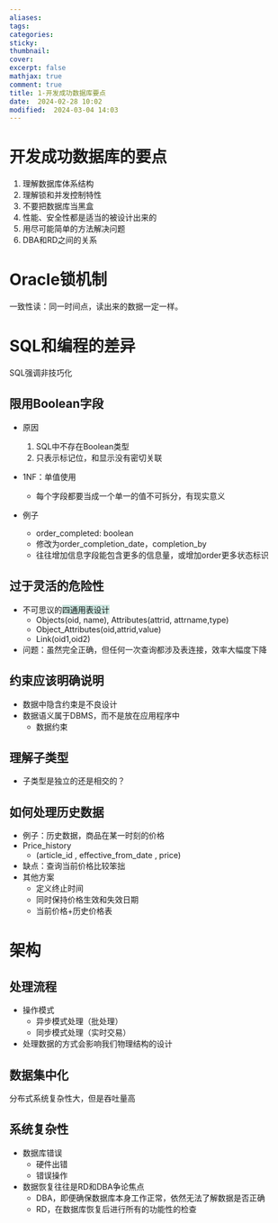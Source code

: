 ```yaml
---
aliases: 
tags: 
categories:
sticky:
thumbnail:
cover: 
excerpt: false
mathjax: true
comment: true
title: 1-开发成功数据库要点
date:  2024-02-28 10:02
modified:  2024-03-04 14:03
---
```


# 开发成功数据库的要点

1. 理解数据库体系结构
2. 理解锁和并发控制特性
3. 不要把数据库当黑盒
4. 性能、安全性都是适当的被设计出来的
5. 用尽可能简单的方法解决问题
6. DBA和RD之间的关系

# Oracle锁机制

一致性读：同一时间点，读出来的数据一定一样。

# SQL和编程的差异

SQL强调非技巧化

## 限用Boolean字段

- 原因
	1. SQL中不存在Boolean类型
	2. 只表示标记位，和显示没有密切关联

- 1NF：单值使用
	- 每个字段都要当成一个单一的值不可拆分，有现实意义

- 例子
	- order_completed: boolean
	- 修改为order_completion_date，completion_by
	- 往往增加信息字段能包含更多的信息量，或增加order更多状态标识

## 过于灵活的危险性

- 不可思议的<span style="background:rgba(3, 135, 102, 0.2)">四通用表设计</span>
	- Objects(oid,	name),	Attributes(attrid,	attrname,type)
	- Object_Attributes(oid,attrid,value)
	- Link(oid1,oid2)
- 问题：虽然完全正确，但任何一次查询都涉及表连接，效率大幅度下降

## 约束应该明确说明

- 数据中隐含约束是不良设计
- 数据语义属于DBMS，而不是放在应用程序中
	- 数据约束

## 理解子类型

- 子类型是独立的还是相交的？


## 如何处理历史数据

- 例子：历史数据，商品在某一时刻的价格
- Price_history
	- (article_id , effective_from_date , price)
- 缺点：查询当前价格比较笨拙
- 其他方案
	- 定义终止时间
	- 同时保持价格生效和失效日期
	- 当前价格+历史价格表


# 架构
## 处理流程

- 操作模式
	- 异步模式处理（批处理）
	- 同步模式处理（实时交易）
- 处理数据的方式会影响我们物理结构的设计


## 数据集中化

分布式系统复杂性大，但是吞吐量高

## 系统复杂性

- 数据库错误
	- 硬件出错
	- 错误操作
- 数据恢复往往是RD和DBA争论焦点
	- DBA，即便确保数据库本身工作正常，依然无法了解数据是否正确
	- RD，在数据库恢复后进行所有的功能性的检查